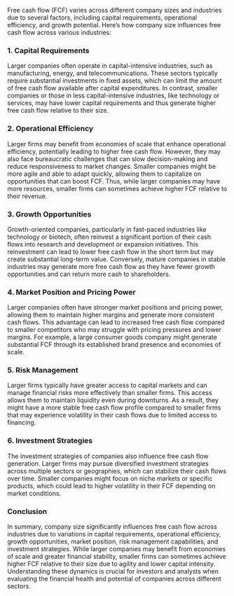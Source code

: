 Free cash flow (FCF) varies across different company sizes and industries due to several factors, including capital requirements, operational efficiency, and growth potential. Here’s how company size influences free cash flow across various industries:

### 1. **Capital Requirements**

Larger companies often operate in capital-intensive industries, such as manufacturing, energy, and telecommunications. These sectors typically require substantial investments in fixed assets, which can limit the amount of free cash flow available after capital expenditures. In contrast, smaller companies or those in less capital-intensive industries, like technology or services, may have lower capital requirements and thus generate higher free cash flow relative to their size. 

### 2. **Operational Efficiency**

Larger firms may benefit from economies of scale that enhance operational efficiency, potentially leading to higher free cash flow. However, they may also face bureaucratic challenges that can slow decision-making and reduce responsiveness to market changes. Smaller companies might be more agile and able to adapt quickly, allowing them to capitalize on opportunities that can boost FCF. Thus, while larger companies may have more resources, smaller firms can sometimes achieve higher FCF relative to their revenue.

### 3. **Growth Opportunities**

Growth-oriented companies, particularly in fast-paced industries like technology or biotech, often reinvest a significant portion of their cash flows into research and development or expansion initiatives. This reinvestment can lead to lower free cash flow in the short term but may create substantial long-term value. Conversely, mature companies in stable industries may generate more free cash flow as they have fewer growth opportunities and can return more cash to shareholders.

### 4. **Market Position and Pricing Power**

Larger companies often have stronger market positions and pricing power, allowing them to maintain higher margins and generate more consistent cash flows. This advantage can lead to increased free cash flow compared to smaller competitors who may struggle with pricing pressures and lower margins. For example, a large consumer goods company might generate substantial FCF through its established brand presence and economies of scale.

### 5. **Risk Management**

Larger firms typically have greater access to capital markets and can manage financial risks more effectively than smaller firms. This access allows them to maintain liquidity even during downturns. As a result, they might have a more stable free cash flow profile compared to smaller firms that may experience volatility in their cash flows due to limited access to financing.

### 6. **Investment Strategies**

The investment strategies of companies also influence free cash flow generation. Larger firms may pursue diversified investment strategies across multiple sectors or geographies, which can stabilize their cash flows over time. Smaller companies might focus on niche markets or specific products, which could lead to higher volatility in their FCF depending on market conditions.

### Conclusion

In summary, company size significantly influences free cash flow across industries due to variations in capital requirements, operational efficiency, growth opportunities, market position, risk management capabilities, and investment strategies. While larger companies may benefit from economies of scale and greater financial stability, smaller firms can sometimes achieve higher FCF relative to their size due to agility and lower capital intensity. Understanding these dynamics is crucial for investors and analysts when evaluating the financial health and potential of companies across different sectors.

